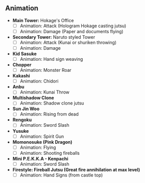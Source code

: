 ## Animation
- **Main Tower:** Hokage's Office
  - [ ] Animation: Attack (Hologram Hokage casting jutsu)
  - [ ] Animation: Damage (Paper and documents flying)

- **Secondary Tower:** Naruto styled Tower
  - [ ] Animation: Attack (Kunai or shuriken throwing)
  - [ ] Animation: Damage

- **Kid Sasuke**
  - [ ] Animation: Hand sign weaving

- **Chopper**
  - [ ] Animation: Monster Roar

- **Kakashi**
  - [ ] Animation: Chidori

- **Anbu**
  - [ ] Animation: Kunai Throw

- **Multishadow Clone**
  - [ ] Animation: Shadow clone jutsu

- **Sun Jin Woo**
  - [ ] Animation: Rising from dead
- **Rengoku**
  - [ ] Animation: Sword Slash

- **Yusuke**
  - [ ] Animation: Spirit Gun

- **Momonosuke (Pink Dragon)**
  - [ ] Animation: Flying
  - [ ] Animation: Shooting fireballs

- **Mini P.E.K.K.A - Kenpachi**
  - [ ] Animation: Sword Slash

- **Firestyle: Fireball Jutsu (Great fire annihilation at max level)**
  - [ ] Animation: Hand Signs (from castle top)
